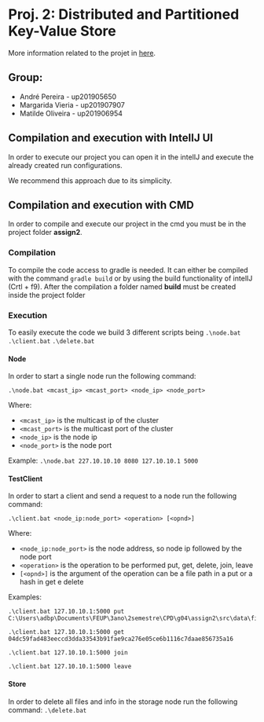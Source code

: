 # Proj. 2: Distributed and Partitioned Key-Value Store

More information related to the projet in [here](./doc/report.pdf).

## Group:
- André Pereira - up201905650
- Margarida Vieria - up201907907
- Matilde Oliveira - up201906954

## Compilation and execution with IntelIJ UI

In order to execute our project you can open it in the intelIJ and execute the already created run configurations.

We recommend this approach due to its simplicity.

## Compilation and execution with CMD

In order to compile and execute our project in the cmd you must be in the project folder __assign2__. 

### Compilation

To compile the code access to gradle is needed. It can either be compiled with the command ``gradle build`` or 
by using the build functionality of intelIJ (Crtl + f9). 
After the compilation a folder named __build__ must be created inside the project folder

### Execution

To easily execute the code we build 3 different scripts being ``.\node.bat`` ``.\client.bat`` ``.\delete.bat``

#### Node
In order to start a single node run the following command:

``.\node.bat <mcast_ip> <mcast_port> <node_ip> <node_port>``

Where:
- `<mcast_ip>` is the multicast ip of the cluster
- `<mcast_port>` is the multicast port of the cluster
- `<node_ip>` is the node ip
- `<node_port>` is the node port

Example: ``.\node.bat 227.10.10.10 8080 127.10.10.1 5000``

#### TestClient

In order to start a client and send a request to a node run the following command:

``.\client.bat <node_ip:node_port> <operation> [<opnd>]``

Where:
- `<node_ip:node_port>` is the node address, so node ip followed by the node port
- `<operation>` is the operation to be performed put, get, delete, join, leave
- `[<opnd>]` is the argument of the operation can be a file path in a put or a hash in get e delete

Examples:
```
.\client.bat 127.10.10.1:5000 put C:\Users\adbp\Documents\FEUP\3ano\2semestre\CPD\g04\assign2\src\data\file.txt

.\client.bat 127.10.10.1:5000 get 04dc59fad483eeccd3dda33543b91fae9ca276e05ce6b1116c7daae856735a16

.\client.bat 127.10.10.1:5000 join    

.\client.bat 127.10.10.1:5000 leave
```

#### Store
In order to delete all files and info in the storage node run the following command:
`` .\delete.bat ``